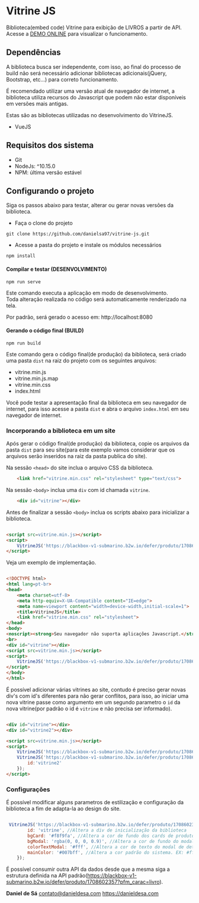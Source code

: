 # Vitrine JS

 Biblioteca(embed code) Vitrine para exibição de LIVROS a partir de API. \
 Acesse a [DEMO ONLINE](https://danieldesa.com/project/vitrine-js) para visualizar o funcionamento.

 ## Dependências
 A biblioteca busca ser independente, com isso, ao final do processo de build 
 não será necessário adicionar bibliotecas adicionais(jQuery, Bootstrap, etc...)
 para correto funcionamento.
 
 É recomendado utilizar uma versão atual de navegador de internet,
 a biblioteca utiliza recursos do Javascript que podem não estar disponíveis em versões mais antigas.
 
 Estas são as bibliotecas utilizadas no desenvolvimento do VitrineJS.
 - VueJS
 
## Requisitos dos sistema
 - Git
 - NodeJs: ^10.15.0
 - NPM: última versão estável

## Configurando o projeto
Siga os passos abaixo para testar, alterar ou gerar novas versões da biblioteca.
 - Faça o clone do projeto 
```
git clone https://github.com/danielsa97/vitrine-js.git
```
 - Acesse a pasta do projeto e instale os módulos necessários

```
npm install
```

#### Compilar e testar (DESENVOLVIMENTO)

```
npm run serve
```
Este comando executa a aplicação em modo de desenvolvimento.\
Toda alteração realizada no código será automaticamente renderizado na tela.

Por padrão, será gerado o acesso em: http://localhost:8080


#### Gerando o código final (BUILD)

```
npm run build
```
Este comando gera o código final(de produção) da biblioteca, será criado uma pasta `dist`
na raiz do projeto com os seguintes arquivos:
- vitrine.min.js
- vitrine.min.js.map
- vitrine.min.css
- index.html

Você pode testar a apresentação final da biblioteca em seu navegador de internet,
para isso acesse a pasta `dist` e abra o arquivo `index.html` em seu navegador de internet.


### Incorporando a biblioteca em um site
Após gerar o código final(de produção) da biblioteca,
copie os arquivos da pasta `dist` para seu site(para este exemplo vamos considerar que os arquivos serão inseridos na raiz da pasta publica do site).

Na sessão `<head>` do site inclua o arquivo CSS da biblioteca.
```html
    <link href="vitrine.min.css" rel="stylesheet" type="text/css">
```

Na sessão `<body>` inclua uma `div` com id chamada `vitrine`.

```html
    <div id="vitrine"></div>
```

Antes de finalizar a sessão `<body>` inclua os scripts abaixo para inicializar a biblioteca.

```html

<script src=vitrine.min.js></script>
<script>
    VitrineJS('https://blackbox-v1-submarino.b2w.io/defer/produto/1708602357?pfm_carac=livro');
</script>

```
Veja um exemplo de implementação.
```html

<!DOCTYPE html>
<html lang=pt-br>
<head>
    <meta charset=utf-8>
    <meta http-equiv=X-UA-Compatible content="IE=edge">
    <meta name=viewport content="width=device-width,initial-scale=1">
    <title>VitrineJS</title>
    <link href="vitrine.min.css" rel="stylesheet">
</head>
<body>
<noscript><strong>Seu navegador não suporta aplicações Javascript.</strong></noscript>
<br>
<div id="vitrine"></div>
<script src=vitrine.min.js></script>
<script>
    VitrineJS('https://blackbox-v1-submarino.b2w.io/defer/produto/1708602357?pfm_carac=livro');
</script>
</body>
</html>

```
É possível adicionar várias vitrines ao site, contudo é preciso gerar novas 
div's com id's diferentes para não gerar conflitos, para isso, ao iniciar uma nova vitrine passe como argumento em um segundo parametro o `id` da nova vitrine(por padrão o id é `vitrine` e não precisa ser informado).

```html

<div id="vitrine"></div>
<div id="vitrine2"></div>

<script src=vitrine.min.js></script>
<script>
    VitrineJS('https://blackbox-v1-submarino.b2w.io/defer/produto/1708602357?pfm_carac=livro');
    VitrineJS('https://blackbox-v1-submarino.b2w.io/defer/produto/1708602357?pfm_carac=livro',{
        id:'vitrine2'
    });
</script>


```

### Configurações
É possível modificar  alguns parametros de estilização e configuração da biblioteca a fim de adapta-la
ao design do site.
```javascript

 VitrineJS('https://blackbox-v1-submarino.b2w.io/defer/produto/1708602357?pfm_carac=livro', {
        id: 'vitrine', //Altera a div de inicialização da biblioteca
        bgCard: '#f8f9fa', //Altera a cor de fundo dos cards de produto. EX: rgba(0, 0, 0, 0.5), #ffffff, rgb(152, 115, 250)
        bgModal: 'rgba(0, 0, 0, 0.9)', //Altera a cor de fundo do modal de detalhes do produto. EX: #ffffff, rgb(152, 115, 250)
        colorTextModal: '#fff', //Altera a cor de texto do modal de detalhes do produto. EX: #ffffff, rgb(152, 115, 250)
        mainColor: '#007bff', //Altera a cor padrão do sistema. EX: #ffffff, rgb(152, 115, 250)
    });
```

É possível consumir outra API da dados desde que a mesma siga a estrutura definida na 
API padrão(https://blackbox-v1-submarino.b2w.io/defer/produto/1708602357?pfm_carac=livro).


**Daniel de Sá** 
[contato@danieldesa.com](contato@danieldesa.com)
https://danieldesa.com